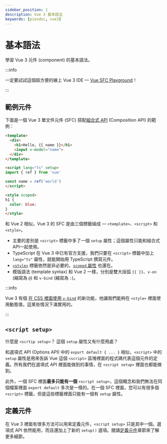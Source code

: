 ```yaml
---
sidebar_position: 1
description: Vue 3 基本語法
keywords: [piesdoc, vue3]
---
```


# 基本語法

學習 Vue 3 元件 (component) 的基本語法。

:::info

一定要試試這個超方便的線上 Vue 3 IDE — [Vue SFC Playground](https://sfc.vuejs.org/)！

:::

## 範例元件

下面是一個 Vue 3 單文件元件 (SFC) 搭配[組合式 API](https://vuejs.org/guide/introduction.html#composition-api) (Composition API) 的範例：

```html showLineNumbers
<template>
  <div>
    <h1>Hello, {{ name }}</h1>
    <input v-model="name">
  </div>
</template>

<script lang="ts" setup>
import { ref } from 'vue'

const name = ref('world')
</script>

<style scoped>
h1 {
  color: blue;
}
</style>
```

和 Vue 2 相似，Vue 3 的 SFC 是由三個標籤組成 — `<template>`、`<script>` 和 `<style>`。

- 主要的差別是 `<script>` 標籤中多了一個 `setup` 屬性；這個屬性只能和組合式API一起使用。
- TypeScript 在 Vue 3 中已有官方支援，我們只要在 `<script>` 標籤中加上 `lang="ts"` 屬性，就能開始用 TypeScript 撰寫元件。
- [`<style>`](https://vuejs.org/api/sfc-spec.html#style) 標籤依然是非必要的，[`scoped` 屬性](https://vue-loader.vuejs.org/guide/scoped-css.html#scoped-css) 也還在。
- 模版語法 (template syntax) 和 Vue 2 一樣，分別是雙大括弧 `{{ }}`、`v-on` (縮寫為 `@`) 和 `v-bind` (縮寫為 `:`)。

:::info

Vue 3 有個 [在 CSS 裡面使用 `v-bind`](https://vuejs.org/api/sfc-css-features.html#v-bind-in-css) 的新功能，他讓我們能夠在 `<style>` 裡面使用動態值，這某些情況下滿實用的。

:::

## `<script setup>`

什麼是 `<scrtip setup>`？ 這個 `setup` 屬性又有什麼用處？

和選項式 API (Options API) 中的 `export default { ... }` 相似，`<script>` 中的 `setup` 屬性是用來告訴 Vue 這個 `<script>` 區塊裡面的程式碼代表這個元件的定義。所有我們在選項式 API 裡面能做到的事情，在 `<script setup>` 裡面也都能做到。

此外，一個 SFC 裡面**最多只能有一個** `<script setup>`，這個概念和我們無法在同個檔案裡面 `export default` 多次是一樣的。在一個 SFC 裡面，您可以有很多個 `<script>` 標籤，但是這些標籤裡面只能有一個有 `setup` 屬性。

## 定義元件

在 Vue 3 裡面有很多方法可以用來定義元件，`<script setup>` 只是其中一個。選項式 API 依然能用，而且還加上了新的 `setup()` 選項。閱讀[定義元件](./define-a-component)章節來了解更多細節。